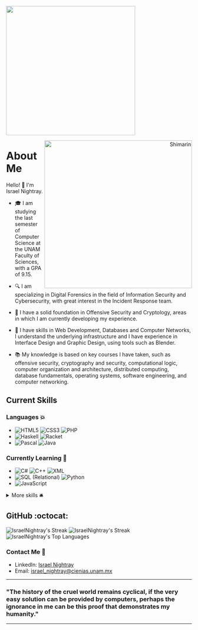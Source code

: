 <p align="left">
    <img src="https://dewey.tailorbrands.com/production/brand_version_mockup_image/102/9017017102_eab24125-43a0-44ef-b4f4-09f73a2a89e5.png?cb=1719966460" width="350">
</p>

<div align="right">
    <img align="right" width="400" alt="Shimarin" src="https://i.pinimg.com/564x/01/be/14/01be14c60c2074e4a6ae5fc738d946a8.jpg"/>
</div>

# About Me

Hello! 👋 I'm Israel Nightray.

- 🎓 I am studying the last semester of Computer Science at the UNAM Faculty of Sciences, with a GPA of 9.15.

- 🔍 I am specializing in Digital Forensics in the field of Information Security and Cybersecurity, with great interest in the Incident Response team.

- 🌱 I have a solid foundation in Offensive Security and Cryptology, areas in which I am currently developing my experience.

- 🔬 I have skills in Web Development, Databases and Computer Networks, I understand the underlying infrastructure and I have experience in Interface Design and Graphic Design, using tools such as Blender.

- 📚 My knowledge is based on key courses I have taken, such as offensive security, cryptography and security, computational logic, computer organization and architecture, distributed computing, database fundamentals, operating systems, software engineering, and computer networking.

## Current Skills

### Languages 💥
- ![HTML5](https://img.shields.io/badge/HTML5-E34F26?style=for-the-badge&logo=html5&logoColor=white)  ![CSS3](https://img.shields.io/badge/CSS3-1572B6?style=for-the-badge&logo=css3&logoColor=white) ![PHP](https://img.shields.io/badge/PHP-777BB4?style=for-the-badge&logo=php&logoColor=white)
- ![Haskell](https://img.shields.io/badge/Haskell-5e5086?style=for-the-badge&logo=haskell&logoColor=white)  ![Racket](https://img.shields.io/badge/Racket-9f1d20?style=for-the-badge&logo=racket&logoColor=white)
- ![Pascal](https://img.shields.io/badge/Pascal-4F4D8B?style=for-the-badge&logoColor=white) ![Java](https://img.shields.io/badge/java-%23ED8B00.svg?style=for-the-badge&logo=java&logoColor=white)

### Currently Learning 💪
- ![C#](https://img.shields.io/badge/c%23-%23239120.svg?style=for-the-badge&logo=c-sharp&logoColor=white)  ![C++](https://img.shields.io/badge/C%2B%2B-00599C?style=for-the-badge&logo=c%2B%2B&logoColor=white) ![XML](https://img.shields.io/badge/XML-FF6600?style=for-the-badge&logo=xml&logoColor=white)
- ![SQL (Relational)](https://img.shields.io/badge/SQL-336791?style=for-the-badge&logo=postgresql&logoColor=white)  ![Python](https://img.shields.io/badge/Python-3776AB?style=for-the-badge&logo=python&logoColor=white)
- ![JavaScript](https://img.shields.io/badge/JavaScript-323330?style=for-the-badge&logo=javascript&logoColor=F7DF1E) 

<details>
  <summary>More skills 🛎️</summary>

## Frameworks & Libraries 🗂️
- ![Laravel](https://img.shields.io/badge/laravel-%23FF2D20.svg?style=for-the-badge&logo=laravel&logoColor=white) ![jQuery](https://img.shields.io/badge/jQuery-0769AD?style=for-the-badge&logo=jquery&logoColor=white)
- ![Bootstrap](https://img.shields.io/badge/Bootstrap-563D7C?style=for-the-badge&logo=bootstrap&logoColor=white) ![Pandas](https://img.shields.io/badge/Pandas-150458?style=for-the-badge&logo=pandas&logoColor=white)
- ![Spring](https://img.shields.io/badge/Spring-6DB33F?style=for-the-badge&logo=spring&logoColor=white)  ![Hibernate](https://img.shields.io/badge/Hibernate-59666C?style=for-the-badge&logo=hibernate&logoColor=white)

### Tools & Platforms 🔧
- ![Arduino](https://img.shields.io/badge/Arduino-00979D?style=for-the-badge&logo=arduino&logoColor=white) ![Raspberry Pi](https://img.shields.io/badge/Raspberry_Pi-A22846?style=for-the-badge&logo=raspberry-pi&logoColor=white)
- ![MySQL](https://img.shields.io/badge/MySQL-%2300f.svg?style=for-the-badge&logo=mysql&logoColor=white) ![PostgreSQL](https://img.shields.io/badge/PostgreSQL-%23316192.svg?style=for-the-badge&logo=postgresql&logoColor=white)
- ![Blender](https://img.shields.io/badge/Blender-F5792A?style=for-the-badge&logo=blender&logoColor=white)  ![Adobe Photoshop](https://img.shields.io/badge/adobe%20photoshop-%2331A8FF.svg?style=for-the-badge&logo=adobe%20photoshop&logoColor=white)
- ![Adobe Illustrator](https://img.shields.io/badge/adobe%20illustrator-%23FF9A00.svg?style=for-the-badge&logo=adobe%20illustrator&logoColor=white) ![Figma](https://img.shields.io/badge/figma-%23F24E1E.svg?style=for-the-badge&logo=figma&logoColor=white)

</details>

<h2>GitHub :octocat:</h2>

![IsraelNightray's Streak](http://github-profile-summary-cards.vercel.app/api/cards/profile-details?username=IsraelNightray&theme=tokyonight&hide_border=true)
![IsraelNightray's Streak](https://github-readme-streak-stats.herokuapp.com/?user=IsraelNightray&theme=tokyonight&hide_border=true)
![IsraelNightray's Top Languages](https://github-readme-stats.vercel.app/api/top-langs/?username=IsraelNightray&theme=tokyonight&show_icons=true&hide_border=true&layout=compact)

### Contact Me 🤍

- LinkedIn: [Israel Nightray](https://www.linkedin.com/in/israel-nightray-208530317/)
- Email: israel_nightray@cienias.unam.mx




---

### "The history of the cruel world remains cyclical, if the very easy solution can be provided by computers, perhaps the ignorance in me can be this proof that demonstrates my humanity."

---
